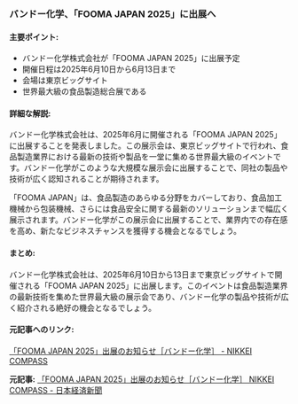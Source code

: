 ### バンドー化学、「FOOMA JAPAN 2025」に出展へ

#### 主要ポイント:
- バンドー化学株式会社が「FOOMA JAPAN 2025」に出展予定
- 開催日程は2025年6月10日から6月13日まで
- 会場は東京ビッグサイト
- 世界最大級の食品製造総合展である

#### 詳細な解説:
バンドー化学株式会社は、2025年6月に開催される「FOOMA JAPAN 2025」に出展することを発表しました。この展示会は、東京ビッグサイトで行われ、食品製造業界における最新の技術や製品を一堂に集める世界最大級のイベントです。バンドー化学がこのような大規模な展示会に出展することで、同社の製品や技術が広く認知されることが期待されます。

「FOOMA JAPAN」は、食品製造のあらゆる分野をカバーしており、食品加工機械から包装機械、さらには食品安全に関する最新のソリューションまで幅広く展示されます。バンドー化学がこの展示会に出展することで、業界内での存在感を高め、新たなビジネスチャンスを獲得する機会となるでしょう。

#### まとめ:
バンドー化学株式会社は、2025年6月10日から13日まで東京ビッグサイトで開催される「FOOMA JAPAN 2025」に出展します。このイベントは食品製造業界の最新技術を集めた世界最大級の展示会であり、バンドー化学の製品や技術が広く紹介される絶好の機会となるでしょう。

#### 元記事へのリンク:
[「FOOMA JAPAN 2025」出展のお知らせ［バンドー化学］ - NIKKEI COMPASS](https://www.nikkei.com/article/DGXZQOCC1625C0Q5A510C2000000/)

**元記事:** [「FOOMA JAPAN 2025」出展のお知らせ［バンドー化学］ NIKKEI COMPASS - 日本経済新聞](https://www.nikkei.com/compass/content/PRTKDB000000145_000079403/preview)